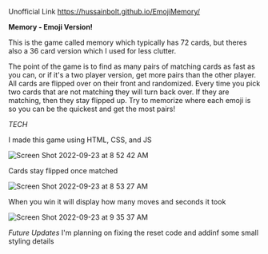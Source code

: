 Unofficial Link https://hussainbolt.github.io/EmojiMemory/

**Memory - Emoji Version!**

This is the game called memory which typically has 72 cards, but theres also a 36 card version which I used for less clutter.

The point of the game is to find as many pairs of matching cards as fast as you can, or if it's a two player version, get more pairs than the other player.
All cards are flipped over on their front and randomized. Every time you pick two cards that are not matching they will turn back over. If they are matching, then they stay flipped up. Try to memorize where each emoji is so you can be the quickest and get the most pairs!

_TECH_

I made this game using HTML, CSS, and JS

![Screen Shot 2022-09-23 at 8 52 42 AM](https://user-images.githubusercontent.com/112985816/192009303-f2e91979-6464-419a-9587-c609bdc7d4d2.png)


Cards stay flipped once matched

![Screen Shot 2022-09-23 at 8 53 27 AM](https://user-images.githubusercontent.com/112985816/192009307-774f4cc5-5149-4ec9-9e6a-c2f072446b77.png)

When you win it will display how many moves and seconds it took

![Screen Shot 2022-09-23 at 9 35 37 AM](https://user-images.githubusercontent.com/112985816/192010022-7a35e281-aa78-49ee-8a5a-081fb40e3b55.png)

_Future Updates_
I'm planning on fixing the reset code and addinf some small styling details
